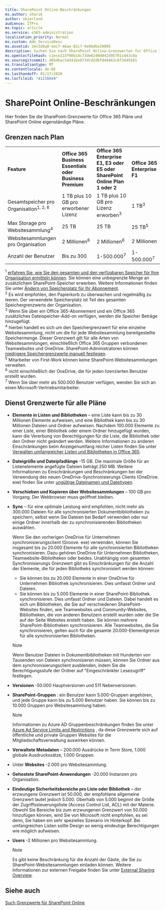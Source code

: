 ```yaml
---
title: SharePoint Online-Beschränkungen
ms.author: sharik
author: skjerland
audience: ITPro
ms.topic: article
ms.service: o365-administration
localization_priority: Normal
ms.custom: Adm_ServiceDesc
ms.assetid: 34c5d8a8-eec7-46ae-82c7-9e9bdbe39895
description: Suchen Sie nach SharePoint Online-Grenzwerten für Office 365 Enterprise-Pläne und eigenständige Pläne.
ms.openlocfilehash: c1ece223f90b14c73de6240d042d95701c443c0a
ms.sourcegitcommit: d6b4bac54d41be873dcd2dbfd44463c8f3d49101
ms.translationtype: MT
ms.contentlocale: de-DE
ms.lasthandoff: 01/17/2020
ms.locfileid: "41216644"
---
```

# <a name="sharepoint-online-limits"></a>SharePoint Online-Beschränkungen

Hier finden Sie die SharePoint-Grenzwerte für Office 365 Pläne und SharePoint Online eigenständige Pläne.
  
## <a name="limits-by-plan"></a>Grenzen nach Plan 

|||||
|:-----|:-----|:-----|:-----|
|**Feature** <br/> |**Office 365 Business Essentials oder Business Premium** <br/> |**Office 365 Enterprise E1, E3 oder E5 oder SharePoint Online Plan 1 oder 2** <br/> | **Office 365 Enterprise F1** <br/> |
|Gesamtspeicher pro Organisation<sup>1, 2, 6</sup> <br/> |1 TB plus 10 GB pro erworbener Lizenz  <br/> |1 TB plus 10 GB pro Lizenz erworben<sup>3</sup> <br/> |1 TB<sup>3</sup> <br/> |
|Max Storage pro Websitesammlung<sup>4</sup><br/> |25 TB <br/> |25 TB <br/> |25 TB<sup>5</sup> <br/> |
|Websitesammlungen pro Organisation  <br/> |2 Millionen<sup>6</sup> <br/> |2 Millionen<sup>6</sup> <br/> |2 Millionen<br/> |
|Anzahl der Benutzer  <br/> |Bis zu 300  <br/> |1-500.000<sup>7</sup> <br/> |1-500.000<sup>7</sup> <br/> |
   
<sup>1</sup> [erfahren Sie, wie Sie den gesamten und den verfügbaren Speicher für Ihre Organisation ermitteln können](/sharepoint/manage-site-collection-storage-limits). Sie können eine unbegrenzte Menge an zusätzlichem SharePoint-Speicher erwerben. Weitere Informationen finden Sie unter [Ändern von Speicherplatz für Ihr Abonnement](/office365/admin/subscriptions-and-billing/add-storage-space). 
<br/><sup>2</sup> Es wird empfohlen, den Papierkorb zu überwachen und regelmäßig zu leeren. Der verwendete Speicherplatz ist Teil des gesamten Speichergrenzwerts der Organisation. 
<br/> <sup>3</sup> Wenn Sie über ein Office 365-Abonnement und ein Office 365 zusätzliches Dateispeicher-Add-on verfügen, werden die Speicher Beträge hinzugefügt. 
<br/> <sup>4</sup> hierbei handelt es sich um den Speichergrenzwert für eine einzelne Websitesammlung, nicht um die für jede Websitesammlung bereitgestellte Speichermenge. Dieser Grenzwert gilt für alle Arten von Websitesammlungen, einschließlich Office 365 Gruppen verbundenen Teamwebsites und OneDrive. SharePoint-Administratoren können [niedrigere Speichergrenzwerte manuell festlegen](/sharepoint/manage-site-collection-storage-limits#manage-individual-site-storage-limits). 
<br/> <sup>5</sup> Mitarbeiter von First-Work können keine SharePoint-Websitesammlungen verwalten. 
<br/> <sup>6</sup> nicht einschließlich der OneDrive, die für jeden lizenzierten Benutzer erstellt wurden. 
<br/> <sup>7</sup> Wenn Sie über mehr als 500.000 Benutzer verfügen, wenden Sie sich an einen Microsoft-Vertriebsmitarbeiter. 
  
## <a name="service-limits-for-all-plans"></a>Dienst Grenzwerte für alle Pläne

- **Elemente in Listen und Bibliotheken** – eine Liste kann bis zu 30 Millionen Elemente aufweisen, und eine Bibliothek kann bis zu 30 Millionen Dateien und Ordner aufweisen. Nachdem 100.000 Elemente zu einer Liste, einer Bibliothek oder einem Ordner hinzugefügt wurden, kann die Vererbung von Berechtigungen für die Liste, die Bibliothek oder den Ordner nicht geändert werden. Weitere Informationen zu anderen Einschränkungen beim Anzeigenumfang reicher Listen finden Sie unter [Verwalten umfangreicher Listen und Bibliotheken in Office 365](https://support.office.com/article/b4038448-ec0e-49b7-b853-679d3d8fb784). 

- **Dateigröße und Dateipfadlänge** -15 GB. Die maximale Größe für an Listenelemente angefügte Dateien beträgt 250 MB. Weitere Informationen zu Einschränkungen und Beschränkungen bei der Verwendung des neuen OneDrive-Synchronisierungs Clients (OneDrive. exe) finden Sie unter [ungültige Dateinamen und Dateitypen](https://support.office.com/article/64883a5d-228e-48f5-b3d2-eb39e07630fa).

- **Verschieben und Kopieren über Websitesammlungen** – 100 GB pro Vorgang. Der Webbrowser muss geöffnet bleiben.

- **Sync** – für eine optimale Leistung wird empfohlen, nicht mehr als 300.000 Dateien für alle synchronisierten Dokumentbibliotheken zu speichern, selbst wenn Sie Dateien bei Bedarf verwenden oder nur einige Ordner innerhalb der zu synchronisierenden Bibliotheken auswählen.

    Wenn Sie den vorherigen OneDrive für Unternehmen synchronisierungsclient (Groove. exe) verwenden, können Sie insgesamt bis zu 20.000 Elemente für alle synchronisierten Bibliotheken synchronisieren. Dazu gehören OneDrive für Unternehmen Bibliotheken, Teamwebsite-Bibliotheken oder beides. Unabhängig vom gesamten Synchronisierungs Grenzwert gibt es Einschränkungen für die Anzahl der Elemente, die für jeden Bibliotheks synchronisiert werden können:
    - Sie können bis zu 20.000 Elemente in einer OneDrive für Unternehmen Bibliothek synchronisieren. Dies umfasst Ordner und Dateien. 
    - Sie können bis zu 5.000 Elemente in einer SharePoint-Bibliothek synchronisieren. Dies umfasst Ordner und Dateien. Dabei handelt es sich um Bibliotheken, die Sie auf verschiedenen SharePoint-Websites finden, wie Teamwebsites und Community-Websites, Bibliotheken, die von anderen Benutzern erstellt wurden oder die Sie auf der Seite Websites erstellt haben. Sie können mehrere SharePoint-Bibliotheken synchronisieren. Alle Teamwebsites, die Sie synchronisieren, gelten auch für die gesamte 20.000-Elementgrenze für alle synchronisierten Bibliotheken.

    > [!NOTE]
    > Wenn Benutzer Dateien in Dokumentbibliotheken mit Hunderten von Tausenden von Dateien synchronisieren müssen, können Sie Ordner aus dem synchronisierungsclient ausblenden, indem Sie die Berechtigungsstufe der Ordner auf "Eingeschränkter Lesezugriff" festlegen. 

- **Versionen** -50.000 Hauptversionen und 511 Nebenversionen.

- **SharePoint-Gruppen** : ein Benutzer kann 5.000-Gruppen angehören, und jede Gruppe kann bis zu 5.000 Benutzer haben. Sie können bis zu 10.000 Gruppen pro Websitesammlung haben.
    > [!NOTE]
    > Informationen zu Azure AD Gruppenbeschränkungen finden Sie unter [Azure Ad Service Limits and Restrictions](https://docs.microsoft.com/azure/active-directory/users-groups-roles/directory-service-limits-restrictions) , da diese Grenzwerte sich auf öffentliche und private Gruppen Websites für die Mitgliedschaftsverwaltung auswirken können. 
- **Verwaltete Metadaten** – 200.000 Ausdrücke in Term Store, 1.000 globale Ausdruckssätze, 1.000 Gruppen.

- Unter **Websites** -2.000 pro Websitesammlung.

- **Gehostete SharePoint-Anwendungen** -20.000 Instanzen pro Organisation.

- **Eindeutige Sicherheitsbereiche pro Liste oder Bibliothek** – der erzwungene Grenzwert ist 50.000, der empfohlene allgemeine Grenzwert lautet jedoch 5.000. Oberhalb von 5.000 beginnt die Größe der Zugriffssteuerungsliste (Access Control List, ACL) mit der Materie. Obwohl Sie Bereiche bis zum erzwungenen Grenzwert von 50.000 hinzufügen können, wird Sie von Microsoft nicht empfohlen, es sei denn, Sie haben ein sehr spezielles Szenario im Hinterkopf. Bei umfangreichen Listen sollte Design so wenig eindeutige Berechtigungen wie möglich aufweisen.

- **Users** -2 Millionen pro Websitesammlung.
    > [!NOTE]
    > Es gibt keine Beschränkung für die Anzahl der Gäste, die Sie zu SharePoint-Websitesammlungen einladen können. Weitere Informationen zur externen Freigabe finden Sie unter [External Sharing Overview](https://docs.microsoft.com/sharepoint/external-sharing-overview).
## <a name="see-also"></a>Siehe auch

[Such Grenzwerte für SharePoint Online](https://docs.microsoft.com/sharepoint/search-limits)
